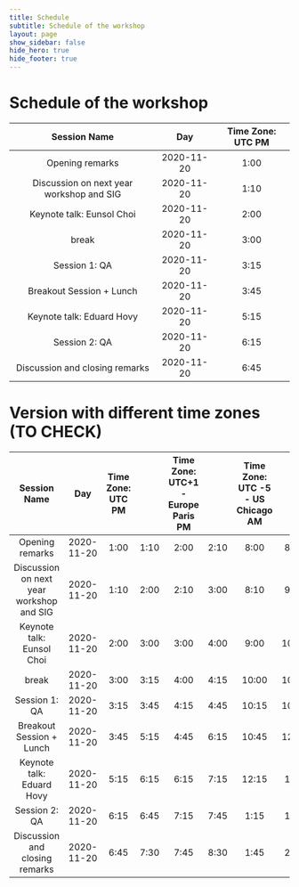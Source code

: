```yaml
---
title: Schedule
subtitle: Schedule of the workshop
layout: page
show_sidebar: false
hide_hero: true
hide_footer: true
---
```


# Schedule of the workshop


|               Session Name               |     Day    | Time Zone: UTC  PM       |
|:----------------------------------------:|:----------:|:----------------------:|
|              Opening remarks             | 2020-11-20 |        1:00        | 1:10 |
| Discussion on next year workshop and SIG | 2020-11-20 |        1:10        | 2:00 |
|         Keynote talk: Eunsol Choi        | 2020-11-20 |        2:00        | 3:00 |
|                   break                  | 2020-11-20 |        3:00        | 3:15 |
|               Session 1: QA              | 2020-11-20 |        3:15        | 3:45 |
|         Breakout Session + Lunch         | 2020-11-20 |        3:45        | 5:15 |
|         Keynote talk: Eduard Hovy        | 2020-11-20 |        5:15        | 6:15 |
|               Session 2: QA              | 2020-11-20 |        6:15        | 6:45 |
|      Discussion and closing remarks      | 2020-11-20 |        6:45        | 7:30 |


# Version with different time zones (TO CHECK)

|               Session Name               |     Day    | Time Zone: UTC  PM |      | Time Zone: UTC+1 - Europe Paris PM |      | Time Zone: UTC -5 - US Chicago AM |       | Time Zone: UTC +8 - Asia Beijing PM |       |
|:----------------------------------------:|:----------:|:------------------:|:----:|:----------------------------------:|:----:|:---------------------------------:|:-----:|:-----------------------------------:|:-----:|
|              Opening remarks             | 2020-11-20 |        1:00        | 1:10 |                2:00                | 2:10 |                8:00               |  8:10 |                 9:00                |  9:10 |
| Discussion on next year workshop and SIG | 2020-11-20 |        1:10        | 2:00 |                2:10                | 3:00 |                8:10               |  9:00 |                 9:10                | 10:00 |
|         Keynote talk: Eunsol Choi        | 2020-11-20 |        2:00        | 3:00 |                3:00                | 4:00 |                9:00               | 10:00 |                10:00                | 11:00 |
|                   break                  | 2020-11-20 |        3:00        | 3:15 |                4:00                | 4:15 |               10:00               | 10:15 |                11:00                | 11:15 |
|               Session 1: QA              | 2020-11-20 |        3:15        | 3:45 |                4:15                | 4:45 |               10:15               | 10:45 |                11:15                | 11:45 |
|         Breakout Session + Lunch         | 2020-11-20 |        3:45        | 5:15 |                4:45                | 6:15 |               10:45               | 12:15 |                11:45                |  1:15 |
|         Keynote talk: Eduard Hovy        | 2020-11-20 |        5:15        | 6:15 |                6:15                | 7:15 |               12:15               |  1:15 |                 1:15                |  2:15 |
|               Session 2: QA              | 2020-11-20 |        6:15        | 6:45 |                7:15                | 7:45 |                1:15               |  1:45 |                 2:15                |  2:45 |
|      Discussion and closing remarks      | 2020-11-20 |        6:45        | 7:30 |                7:45                | 8:30 |                1:45               |  2:30 |                 2:45                |  3:30 |
